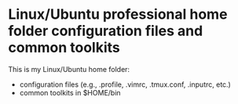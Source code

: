# Linux/Ubuntu professional home folder configuration files and common toolkits

This is my Linux/Ubuntu home folder:
- configuration files (e.g., .profile, .vimrc, .tmux.conf, .inputrc, etc.)
- common toolkits in $HOME/bin

